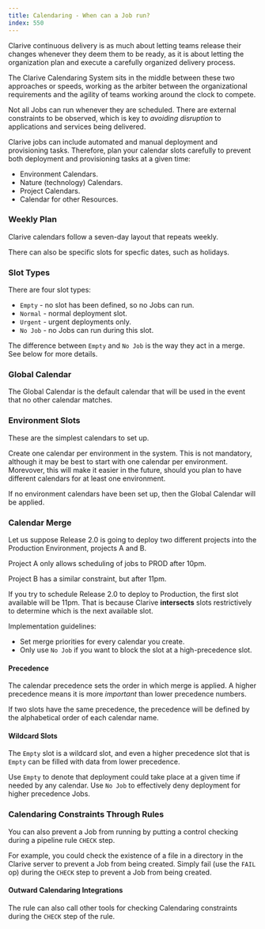 ```yaml
---
title: Calendaring - When can a Job run?
index: 550
---
```


Clarive continuous delivery is as much about letting teams release their changes whenever they deem them to be ready, as
it is about letting the organization plan and execute a carefully organized delivery process.

The Clarive Calendaring System sits in the middle between these two approaches or speeds, working as the arbiter between
the organizational requirements and the agility of teams working around the clock to compete.

Not all Jobs can run whenever they are scheduled. There are external constraints to be observed, which is key to
*avoiding disruption* to applications and services being delivered.

Clarive jobs can include automated and manual deployment and provisioning tasks. Therefore, plan your calendar slots
carefully to prevent both deployment and provisioning tasks at a given time:

- Environment Calendars.
- Nature (technology) Calendars.
- Project Calendars.
- Calendar for other Resources.

### Weekly Plan

Clarive calendars follow a seven-day layout that repeats weekly.

There can also be specific slots for specfic dates, such as holidays.

### Slot Types

There are four slot types:

- `Empty` - no slot has been defined, so no Jobs can run.
- `Normal` - normal deployment slot.
- `Urgent` - urgent deployments only.
- `No Job` - no Jobs can run during this slot.

The difference between `Empty` and `No Job` is the way they act in a merge. See below for more details.

### Global Calendar

The Global Calendar is the default calendar that will be used in the event that no other calendar matches.

### Environment Slots

These are the simplest calendars to set up.

Create one calendar per environment in the system. This is not mandatory, although it may be best to start with one
calendar per environment. Morevover, this will make it easier in the future, should you plan to have different calendars
for at least one environment.

If no environment calendars have been set up, then the Global Calendar will be applied.

### Calendar Merge

Let us suppose Release 2.0 is going to deploy two different projects into the Production Environment, projects A and B.

Project A only allows scheduling of jobs to PROD after 10pm.

Project B has a similar constraint, but after 11pm.

If you try to schedule Release 2.0 to deploy to Production, the first slot available will be 11pm. That is because
Clarive **intersects** slots restrictively to determine which is the next available slot.

Implementation guidelines:

- Set merge priorities for every calendar you create.
- Only use `No Job` if you want to block the slot at a high-precedence slot.

#### Precedence

The calendar precedence sets the order in which merge is applied. A higher precedence means it is more *important* than
lower precedence numbers.

If two slots have the same precedence, the precedence will be defined by the alphabetical order of each calendar name.

#### Wildcard Slots

The `Empty` slot is a wildcard slot, and even a higher precedence slot that is `Empty` can be filled with data from
lower precedence.

Use `Empty` to denote that deployment could take place at a given time if needed by any calendar. Use `No Job` to
effectively deny deployment for higher precedence Jobs.

### Calendaring Constraints Through Rules

You can also prevent a Job from running by putting a control checking during a pipeline rule `CHECK` step.

For example, you could check the existence of a file in a directory in the Clarive server to prevent a Job from being
created. Simply fail (use the `FAIL` op) during the `CHECK` step to prevent a Job from being created.

#### Outward Calendaring Integrations

The rule can also call other tools for checking Calendaring constraints during the `CHECK` step of the rule.
